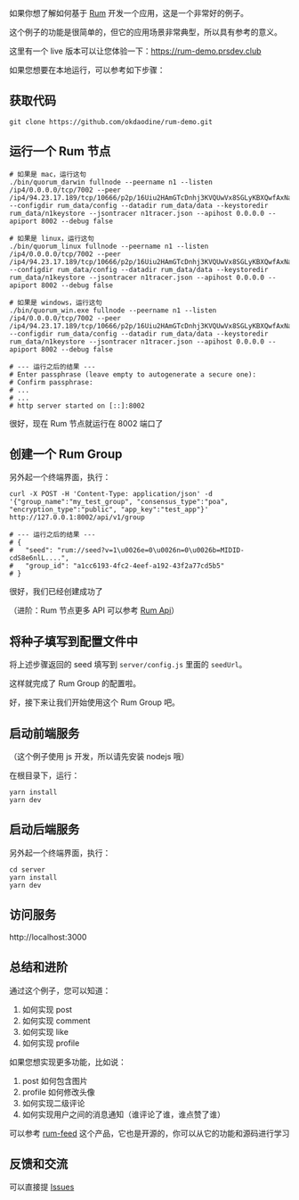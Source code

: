 如果你想了解如何基于 [Rum](https://github.com/rumsystem/quorum) 开发一个应用，这是一个非常好的例子。

这个例子的功能是很简单的，但它的应用场景非常典型，所以具有参考的意义。

这里有一个 live 版本可以让您体验一下：https://rum-demo.prsdev.club

如果您想要在本地运行，可以参考如下步骤：

## 获取代码

```
git clone https://github.com/okdaodine/rum-demo.git
```

## 运行一个 Rum 节点

```
# 如果是 mac，运行这句
./bin/quorum_darwin fullnode --peername n1 --listen /ip4/0.0.0.0/tcp/7002 --peer /ip4/94.23.17.189/tcp/10666/p2p/16Uiu2HAmGTcDnhj3KVQUwVx8SGLyKBXQwfAxNayJdEwfsnUYKK4u --configdir rum_data/config --datadir rum_data/data --keystoredir rum_data/n1keystore --jsontracer n1tracer.json --apihost 0.0.0.0 --apiport 8002 --debug false

# 如果是 linux，运行这句
./bin/quorum_linux fullnode --peername n1 --listen /ip4/0.0.0.0/tcp/7002 --peer /ip4/94.23.17.189/tcp/10666/p2p/16Uiu2HAmGTcDnhj3KVQUwVx8SGLyKBXQwfAxNayJdEwfsnUYKK4u --configdir rum_data/config --datadir rum_data/data --keystoredir rum_data/n1keystore --jsontracer n1tracer.json --apihost 0.0.0.0 --apiport 8002 --debug false

# 如果是 windows，运行这句
./bin/quorum_win.exe fullnode --peername n1 --listen /ip4/0.0.0.0/tcp/7002 --peer /ip4/94.23.17.189/tcp/10666/p2p/16Uiu2HAmGTcDnhj3KVQUwVx8SGLyKBXQwfAxNayJdEwfsnUYKK4u --configdir rum_data/config --datadir rum_data/data --keystoredir rum_data/n1keystore --jsontracer n1tracer.json --apihost 0.0.0.0 --apiport 8002 --debug false

# --- 运行之后的结果 ---
# Enter passphrase (leave empty to autogenerate a secure one):
# Confirm passphrase:
# ...
# ...
# http server started on [::]:8002
```

很好，现在 Rum 节点就运行在 8002 端口了

## 创建一个 Rum Group

另外起一个终端界面，执行：

```
curl -X POST -H 'Content-Type: application/json' -d '{"group_name":"my_test_group", "consensus_type":"poa", "encryption_type":"public", "app_key":"test_app"}' http://127.0.0.1:8002/api/v1/group

# --- 运行之后的结果 ---
# {
#   "seed": "rum://seed?v=1\u0026e=0\u0026n=0\u0026b=MIDID-cdS8e6nlL....",
#   "group_id": "a1cc6193-4fc2-4eef-a192-43f2a77cd5b5"
# }
```

很好，我们已经创建成功了

（进阶：Rum 节点更多 API 可以参考 [Rum Api](https://rumsystem.github.io/quorum-api/)）

## 将种子填写到配置文件中

将上述步骤返回的 seed 填写到 `server/config.js` 里面的 `seedUrl`。

这样就完成了 Rum Group 的配置啦。

好，接下来让我们开始使用这个 Rum Group 吧。

## 启动前端服务
（这个例子使用 js 开发，所以请先安装 nodejs 哦）

在根目录下，运行：

```
yarn install
yarn dev
```

## 启动后端服务

另外起一个终端界面，执行：

```
cd server
yarn install
yarn dev
```

## 访问服务

http://localhost:3000

## 总结和进阶

通过这个例子，您可以知道：

1. 如何实现 post
2. 如何实现 comment
3. 如何实现 like
4. 如何实现 profile

如果您想实现更多功能，比如说：

1. post 如何包含图片
2. profile 如何修改头像
3. 如何实现二级评论
4. 如何实现用户之间的消息通知（谁评论了谁，谁点赞了谁）

可以参考 [rum-feed](https://github.com/okdaodine/rum-feed) 这个产品，它也是开源的，你可以从它的功能和源码进行学习

## 反馈和交流

可以直接提 [Issues](https://github.com/okdaodine/rum-demo/issues)
